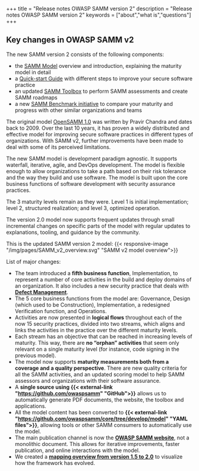 +++
title = "Release notes OWASP SAMM version 2"
description = "Release notes OWASP SAMM version 2"
keywords = ["about","what is","questions"]
+++

## Key changes in OWASP SAMM v2

The new SAMM version 2 consists of the following components:

* the [SAMM Model](/model/) overview and introduction, explaining the maturity model in detail
* a [Quick-start Guide](/guidance/quick-start-guide/) with different steps to improve your secure software practice
* an updated [SAMM Toolbox](/assessment/) to perform SAMM assessments and create SAMM roadmaps
* a new [SAMM Benchmark initiative](/benchmark/) to compare your maturity and progress with other similar organizations and teams


The original model [OpenSAMM 1.0](https://www.opensamm.org/) was written by Pravir Chandra and dates back to 2009. Over the last 10 years, it has proven a widely distributed and effective model for improving secure software practices in different types of organizations. With SAMM v2, further improvements have been made to deal with some of its perceived limitations.

The new SAMM model is development paradigm agnostic. It supports waterfall, iterative, agile, and DevOps development. The model is flexible enough to allow organizations to take a path based on their risk tolerance and the way they build and use software. The model is built upon the core business functions of software development with security assurance practices.

The 3 maturity levels remain as they were. Level 1 is initial implementation; level 2, structured realization; and level 3, optimized operation.

The version 2.0 model now supports frequent updates through small incremental changes on specific parts of the model with regular updates to explanations, tooling, and guidance by the community.

This is the updated SAMM version 2 model:
{{< responsive-image  "/img/pages/SAMM_v2_overview.svg" "SAMM v2 model overview">}}

List of major changes:

* The team introduced a **fifth business function**, Implementation, to represent a number of core activities in the build and deploy domains of an organization. It also includes a new security practice that deals with **[Defect Management](/model/implementation/defect-management/)**.
* The 5 core business functions from the model are: Governance, Design (which used to be Construction), Implementation, a redesigned Verification function, and Operations.
* Activities are now presented in **logical flows** throughout each of the now 15 security practices, divided into two streams, which aligns and links the activities in the practice over the different maturity levels.
* Each stream has an objective that can be reached in increasing levels of maturity. This way, there are **no “orphan” activities** that seem only relevant on a single maturity level (for instance, code signing in the previous model).
* The model now supports **maturity measurements both from a coverage and a quality perspective**. There are new quality criteria for all the SAMM activities, and an updated scoring model to help SAMM assessors and organizations with their software assurance.
* A **single source using {{< external-link "https://github.com/owaspsamm" "GitHub">}}** allows us to automatically generate PDF documents, the website, the toolbox and applications.
* All the model content has been converted to **{{< external-link "https://github.com/owaspsamm/core/tree/develop/model" "YAML files">}}**, allowing tools or other SAMM consumers to automatically use the model.
* The main publication channel is now the **[OWASP SAMM website](https://owaspsamm.org/)**, not a monolithic document. This allows for iterative improvements, faster publication, and online interactions with the model.
* We created a **[mapping overview from version 1.5 to 2.0](/mapping-versions)** to visualize how the framework has evolved.
